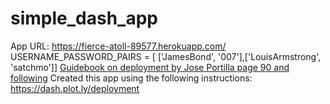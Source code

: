 # simple_dash_app

App URL: https://fierce-atoll-89577.herokuapp.com/
USERNAME_PASSWORD_PAIRS = [ ['JamesBond', '007'],['LouisArmstrong', 'satchmo']]
[Guidebook on deployment by Jose Portilla page 90 and following](https://docs.google.com/document/d/1DjWL2DxLiRaBrlD3ELyQlCBRu7UQuuWfgjv9LncNp_M/edit#)
Created this app using the following instructions: https://dash.plot.ly/deployment
